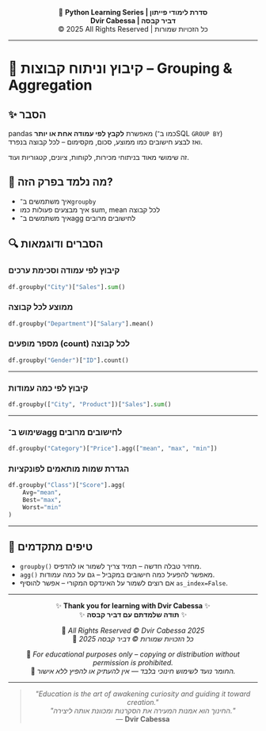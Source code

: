 <!-- DC_HEADER_START -->
<div align="center">

🐍 **Python Learning Series | סדרת לימודי פייתון**  
**Dvir Cabessa | דביר קבסה**  
© 2025 All Rights Reserved | כל הזכויות שמורות

</div>

---
<!-- DC_HEADER_END -->

# 📘 קיבוץ וניתוח קבוצות – Grouping & Aggregation

## ✨ הסבר

pandas מאפשרת **לקבץ לפי עמודה אחת או יותר** (כמו ב־SQL `GROUP BY`)  
ואז לבצע חישובים כמו ממוצע, סכום, מקסימום – לכל קבוצה בנפרד.

זה שימושי מאוד בניתוחי מכירות, לקוחות, ציונים, קטגוריות ועוד.

## 🧠 מה נלמד בפרק הזה?
- איך משתמשים ב־`groupby`
- איך מבצעים פעולות כמו sum, mean לכל קבוצה
- איך משתמשים ב־agg לחישובים מרובים

## 🔍 הסברים ודוגמאות

### קיבוץ לפי עמודה וסכימת ערכים
```python
df.groupby("City")["Sales"].sum()
```

### ממוצע לכל קבוצה
```python
df.groupby("Department")["Salary"].mean()
```

### מספר מופעים (count) לכל קבוצה
```python
df.groupby("Gender")["ID"].count()
```

---

### קיבוץ לפי כמה עמודות
```python
df.groupby(["City", "Product"])["Sales"].sum()
```

---

### שימוש ב־agg לחישובים מרובים
```python
df.groupby("Category")["Price"].agg(["mean", "max", "min"])
```

### הגדרת שמות מותאמים לפונקציות
```python
df.groupby("Class")["Score"].agg(
    Avg="mean",
    Best="max",
    Worst="min"
)
```

---

## 💬 טיפים מתקדמים

* `groupby()` מחזיר טבלה חדשה – תמיד צריך לשמור או להדפיס.  
* `agg()` מאפשר להפעיל כמה חישובים במקביל – גם על כמה עמודות.  
* אם רוצים לשמור על האינדקס המקורי – אפשר להוסיף `as_index=False`.

<!-- DC_FOOTER_START -->
---

<div align="center">

✨ **Thank you for learning with Dvir Cabessa** ✨  
✨ **תודה שלמדתם עם דביר קבסה** ✨  

📘 *All Rights Reserved © Dvir Cabessa 2025*  
📘 *כל הזכויות שמורות © דביר קבסה 2025*  

🔗 *For educational purposes only – copying or distribution without permission is prohibited.*  
🔗 *החומר נועד לשימוש חינוכי בלבד — אין להעתיק או להפיץ ללא אישור.*

---

> _"Education is the art of awakening curiosity and guiding it toward creation."_  
> _"החינוך הוא אמנות המעירה את הסקרנות ומכוונת אותה ליצירה."_  
> — **Dvir Cabessa**

</div>
<!-- DC_FOOTER_END -->

